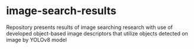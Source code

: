 # image-search-results
Repository presents results of image searching research with use of developed object-based image descriptors that utilize objects detected on image by YOLOv8 model
